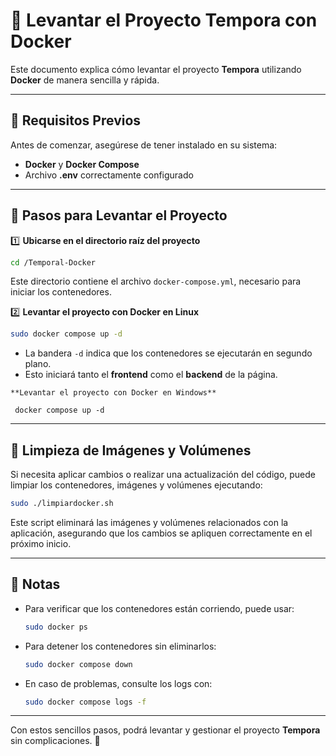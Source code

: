 # 📘 Levantar el Proyecto Tempora con Docker  

Este documento explica cómo levantar el proyecto **Tempora** utilizando **Docker** de manera sencilla y rápida.

---

## 🚀 Requisitos Previos  
Antes de comenzar, asegúrese de tener instalado en su sistema:  
- **Docker** y **Docker Compose**  
- Archivo **.env** correctamente configurado

---

## 📂 Pasos para Levantar el Proyecto  

1️⃣ **Ubicarse en el directorio raíz del proyecto**  
   ```bash
   cd /Temporal-Docker
   ```  
   Este directorio contiene el archivo `docker-compose.yml`, necesario para iniciar los contenedores.  

2️⃣ **Levantar el proyecto con Docker en Linux**  
   ```bash
   sudo docker compose up -d
   ```  
   - La bandera `-d` indica que los contenedores se ejecutarán en segundo plano.  
   - Esto iniciará tanto el **frontend** como el **backend** de la página.  

    **Levantar el proyecto con Docker en Windows**  
   ```
    docker compose up -d
   ```
---

## 🔄 Limpieza de Imágenes y Volúmenes  

Si necesita aplicar cambios o realizar una actualización del código, puede limpiar los contenedores, imágenes y volúmenes ejecutando:  
   ```bash
   sudo ./limpiardocker.sh
   ```  
Este script eliminará las imágenes y volúmenes relacionados con la aplicación, asegurando que los cambios se apliquen correctamente en el próximo inicio.

---

## 🎯 Notas  
- Para verificar que los contenedores están corriendo, puede usar:  
  ```bash
  sudo docker ps
  ```  
- Para detener los contenedores sin eliminarlos:  
  ```bash
  sudo docker compose down
  ```  
- En caso de problemas, consulte los logs con:  
  ```bash
  sudo docker compose logs -f
  ```  

---

Con estos sencillos pasos, podrá levantar y gestionar el proyecto **Tempora** sin complicaciones. 🚀
